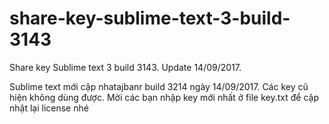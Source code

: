 # share-key-sublime-text-3-build-3143
Share key Sublime text 3 build 3143. Update 14/09/2017.

Sublime text mới cập nhatajbanr build 3214 ngày 14/09/2017. Các key cũ hiện không dùng được.
Mời các bạn nhập key mới nhất ở file key.txt để cập nhật lại license nhé

